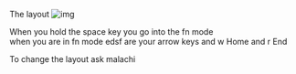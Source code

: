 The layout
![img](https://github.com/banana-llarma/the-lochlan-keyboard-project/blob/main/img/lochlan's-65%25-keyboard.jpg)

When you hold the space key you go into the fn mode  
when you are in fn mode edsf are your arrow keys and w Home and r End



To change the layout ask malachi

